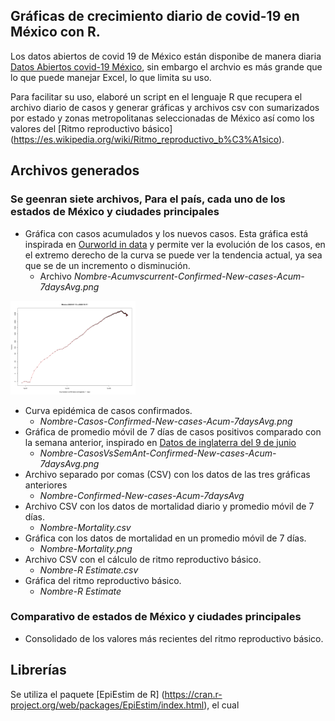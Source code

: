 ## Gráficas de crecimiento diario de covid-19 en México con R.
Los datos abiertos de covid 19 de México están disponibe de manera diaria  [Datos Abiertos covid-19  México](http://datosabiertos.salud.gob.mx/gobmx/salud/datos_abiertos/datos_abiertos_covid19.zip), sin embargo el archvio es más grande que lo que puede manejar Excel, lo que limita su uso.

Para facilitar su uso, elaboré un script en el lenguaje R que recupera el archivo diario de casos y generar gráficas y archivos csv con sumarizados por estado y zonas metropolitanas seleccionadas de México así como los valores del [Ritmo reproductivo básico] (https://es.wikipedia.org/wiki/Ritmo_reproductivo_b%C3%A1sico).


## Archivos generados 

### Se geenran siete archivos, Para el país, cada uno de los estados de México y ciudades principales

- Gráfica con casos acumulados y los nuevos casos. Esta gráfica está inspirada en [Ourworld in data](https://ourworldindata.org/grapher/daily-new-confirmed-cases-of-covid-19-vs-cumulative-cases-positive-rate) y permite ver la evolución de los casos, en el extremo derecho de la curva se puede ver la tendencia actual, ya sea que se de un incremento  o disminución.
	- Archivo *Nombre-Acumvscurrent-Confirmed-New-cases-Acum-7daysAvg.png*
<p align="left">
  <img src="./img/Mexico-Acumvscurrent-Confirmed-New-cases-Acum-7daysAvg.png" alt="Grafica comparativa Mexico" width="200">
</p>

- Curva epidémica de casos confirmados.
	- *Nombre-Casos-Confirmed-New-cases-Acum-7daysAvg.png*
- Gráfica de promedio móvil de 7 días de casos positivos comparado con la semana anterior, inspirado en [Datos de inglaterra del 9 de junio](https://www.cebm.net/covid-19/covid-19-death-data-in-england-update-9th-june)
	- *Nombre-CasosVsSemAnt-Confirmed-New-cases-Acum-7daysAvg.png*
- Archivo separado por comas (CSV) con los datos de las tres gráficas anteriores
	- *Nombre-Confirmed-New-cases-Acum-7daysAvg*
- Archivo CSV con los datos de mortalidad diario y promedio móvil de 7 días.
	- *Nombre-Mortality.csv*
- Gráfica con los datos de mortalidad en un promedio móvil de 7 días.
	- *Nombre-Mortality.png*
- Archivo CSV con el cálculo de ritmo reproductivo básico.
	- *Nombre-R Estimate.csv*
- Gráfica del ritmo reproductivo básico.
	- *Nombre-R Estimate*
	
	
### Comparativo de estados de México y ciudades principales

- Consolidado de los valores más recientes del ritmo reproductivo básico.
	

## Librerías
Se utiliza el paquete [EpiEstim de R] (https://cran.r-project.org/web/packages/EpiEstim/index.html), el cual 